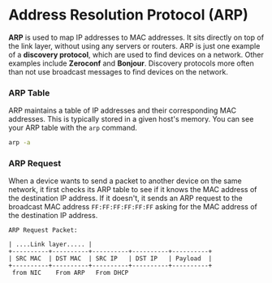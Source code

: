 # Address Resolution Protocol (ARP)

**ARP** is used to map IP addresses to MAC addresses. It sits directly on top of the link layer, without using any servers or routers. ARP is just one example of a **discovery protocol**, which are used to find devices on a network. Other examples include **Zeroconf** and **Bonjour**. Discovery protocols more often than not use broadcast messages to find devices on the network.




### ARP Table

ARP maintains a table of IP addresses and their corresponding MAC addresses. This is typically stored in a given host's memory. You can see your ARP table with the `arp` command.

```bash
arp -a
```

### ARP Request

When a device wants to send a packet to another device on the same network, it first checks its ARP table to see if it knows the MAC address of the destination IP address. If it doesn't, it sends an ARP request to the broadcast MAC address `FF:FF:FF:FF:FF:FF` asking for the MAC address of the destination IP address.

```plaintext
ARP Request Packet:

| ....Link layer..... |
+----------+----------+----------+----------+----------+
| SRC MAC  | DST MAC  | SRC IP   | DST IP   | Payload  |
+----------+----------+----------+----------+----------+
 from NIC    From ARP   From DHCP
```


